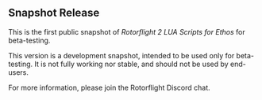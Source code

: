 ## Snapshot Release

This is the first public snapshot of *Rotorflight 2 LUA Scripts for Ethos* for beta-testing.

This version is a development snapshot, intended to be used only for beta-testing.
It is not fully working nor stable, and should not be used by end-users.

For more information, please join the Rotorflight Discord chat.

